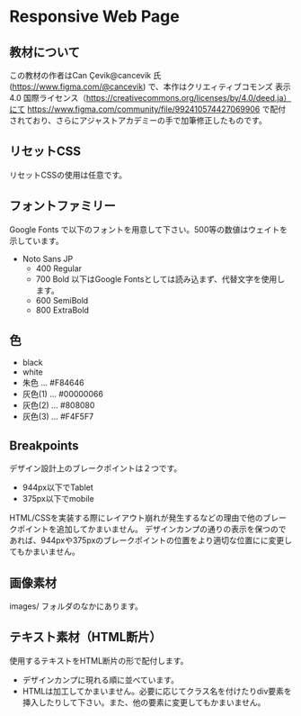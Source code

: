# Responsive Web Page

## 教材について

この教材の作者はCan Çevik@cancevik 氏(https://www.figma.com/@cancevik) で、本作はクリエィティブコモンズ 表示 4.0 国際ライセンス（https://creativecommons.org/licenses/by/4.0/deed.ja）にて https://www.figma.com/community/file/992410574427069906 で配付されており、さらにアジャストアカデミーの手で加筆修正したものです。

## リセットCSS

リセットCSSの使用は任意です。

## フォントファミリー

Google Fonts で以下のフォントを用意して下さい。500等の数値はウェイトを示しています。

- Noto Sans JP
	- 400 Regular
	- 700 Bold
	以下はGoogle Fontsとしては読み込まず、代替文字を使用します。
	- 600 SemiBold
	- 800 ExtraBold

## 色

- black
- white
- 朱色 ... #F84646
- 灰色(1) ... #00000066
- 灰色(2) ... #808080
- 灰色(3) ... #F4F5F7

## Breakpoints

デザイン設計上のブレークポイントは２つです。

- 944px以下でTablet
- 375px以下でmobile

HTML/CSSを実装する際にレイアウト崩れが発生するなどの理由で他のブレークポイントを追加してかまいません。
デザインカンプの通りの表示を保つのであれば、944pxや375pxのブレークポイントの位置をより適切な位置にに変更してもかまいません。

## 画像素材

images/ フォルダのなかにあります。

## テキスト素材（HTML断片）

使用するテキストをHTML断片の形で配付します。
- デザインカンプに現れる順に並べています。
- HTMLは加工してかまいません。必要に応じてクラス名を付けたりdiv要素を挿入したりして下さい。また、他の要素に変更してもかまいません。


